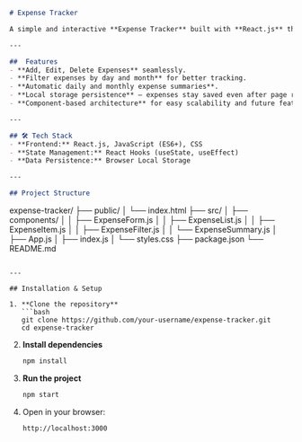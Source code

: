 ```markdown
# Expense Tracker  

A simple and interactive **Expense Tracker** built with **React.js** that helps users manage and analyze their daily, monthly, and overall expenses. Users can add, edit, and delete expenses while also filtering and summarizing them by **day** and **month**.  

---

##  Features  
- **Add, Edit, Delete Expenses** seamlessly.  
- **Filter expenses by day and month** for better tracking.  
- **Automatic daily and monthly expense summaries**.  
- **Local storage persistence** – expenses stay saved even after page reload.  
- **Component-based architecture** for easy scalability and future feature integration.  

---

## 🛠️ Tech Stack  
- **Frontend:** React.js, JavaScript (ES6+), CSS  
- **State Management:** React Hooks (useState, useEffect)  
- **Data Persistence:** Browser Local Storage  

---

## Project Structure  
```

expense-tracker/
├── public/
│   └── index.html
├── src/
│   ├── components/
│   │   ├── ExpenseForm.js
│   │   ├── ExpenseList.js
│   │   ├── ExpenseItem.js
│   │   ├── ExpenseFilter.js
│   │   └── ExpenseSummary.js
│   ├── App.js
│   ├── index.js
│   └── styles.css
├── package.json
└── README.md

````

---

## Installation & Setup  

1. **Clone the repository**  
   ```bash
   git clone https://github.com/your-username/expense-tracker.git
   cd expense-tracker
````

2. **Install dependencies**

   ```bash
   npm install
   ```

3. **Run the project**

   ```bash
   npm start
   ```

4. Open in your browser:

   ```
   http://localhost:3000
   ```

